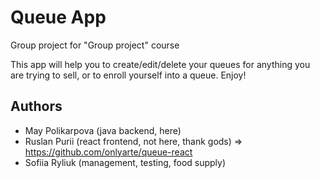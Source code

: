 # Queue App
Group project for "Group project" course

This app will help you to create/edit/delete your queues for anything you are trying to sell, or to enroll yourself into a queue. Enjoy!

## Authors

* May Polikarpova (java backend, here)
* Ruslan Purii (react frontend, not here, thank gods) => https://github.com/onlyarte/queue-react
* Sofiia Ryliuk (management, testing, food supply)

